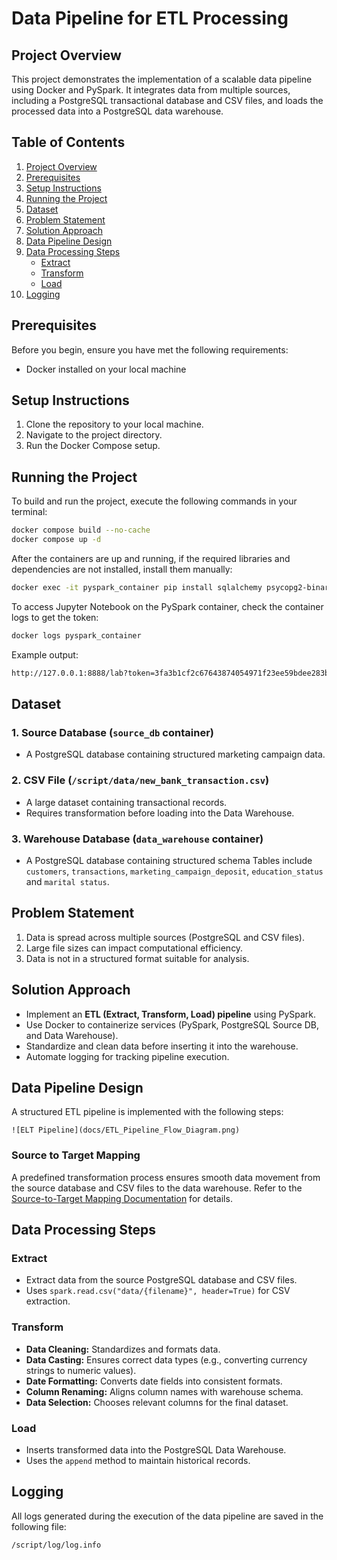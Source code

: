 # Data Pipeline for ETL Processing

## Project Overview

This project demonstrates the implementation of a scalable data pipeline using Docker and PySpark. It integrates data from multiple sources, including a PostgreSQL transactional database and CSV files, and loads the processed data into a PostgreSQL data warehouse.

## Table of Contents

1. [Project Overview](#project-overview)
2. [Prerequisites](#prerequisites)
3. [Setup Instructions](#setup-instructions)
4. [Running the Project](#running-the-project)
5. [Dataset](#dataset)
6. [Problem Statement](#problem-statement)
7. [Solution Approach](#solution-approach)
8. [Data Pipeline Design](#data-pipeline-design)
9. [Data Processing Steps](#data-processing-steps)
    - [Extract](#extract)
    - [Transform](#transform)
    - [Load](#load)
10. [Logging](#logging)

## Prerequisites

Before you begin, ensure you have met the following requirements:
- Docker installed on your local machine

## Setup Instructions

1. Clone the repository to your local machine.
2. Navigate to the project directory.
3. Run the Docker Compose setup.

## Running the Project

To build and run the project, execute the following commands in your terminal:

```bash
docker compose build --no-cache
docker compose up -d
```

After the containers are up and running, if the required libraries and dependencies are not installed, install them manually:

```bash
docker exec -it pyspark_container pip install sqlalchemy psycopg2-binary
```

To access Jupyter Notebook on the PySpark container, check the container logs to get the token:

```bash
docker logs pyspark_container
```

Example output:
```bash
http://127.0.0.1:8888/lab?token=3fa3b1cf2c67643874054971f23ee59bdee283b373794847
```

## Dataset

### 1. Source Database (`source_db` container)
- A PostgreSQL database containing structured marketing campaign data.

### 2. CSV File (`/script/data/new_bank_transaction.csv`)
- A large dataset containing transactional records.
- Requires transformation before loading into the Data Warehouse.

### 3. Warehouse Database (`data_warehouse` container)
- A PostgreSQL database containing structured schema Tables include `customers`, `transactions`, `marketing_campaign_deposit`, `education_status` and `marital status`.


## Problem Statement

1. Data is spread across multiple sources (PostgreSQL and CSV files).
2. Large file sizes can impact computational efficiency.
3. Data is not in a structured format suitable for analysis.

## Solution Approach

- Implement an **ETL (Extract, Transform, Load) pipeline** using PySpark.
- Use Docker to containerize services (PySpark, PostgreSQL Source DB, and Data Warehouse).
- Standardize and clean data before inserting it into the warehouse.
- Automate logging for tracking pipeline execution.

## Data Pipeline Design

A structured ETL pipeline is implemented with the following steps:

```
![ELT Pipeline](docs/ETL_Pipeline_Flow_Diagram.png)
```

### Source to Target Mapping

A predefined transformation process ensures smooth data movement from the source database and CSV files to the data warehouse. Refer to the [Source-to-Target Mapping Documentation](https://github.com/hudiyaresa/PySpark-ETL-Banking-Transactions/source-to-target-map.md) for details.


## Data Processing Steps

### Extract
- Extract data from the source PostgreSQL database and CSV files.
- Uses `spark.read.csv("data/{filename}", header=True)` for CSV extraction.

### Transform
- **Data Cleaning:** Standardizes and formats data.
- **Data Casting:** Ensures correct data types (e.g., converting currency strings to numeric values).
- **Date Formatting:** Converts date fields into consistent formats.
- **Column Renaming:** Aligns column names with warehouse schema.
- **Data Selection:** Chooses relevant columns for the final dataset.

### Load
- Inserts transformed data into the PostgreSQL Data Warehouse.
- Uses the `append` method to maintain historical records.

## Logging
All logs generated during the execution of the data pipeline are saved in the following file:

```plaintext
/script/log/log.info
```

